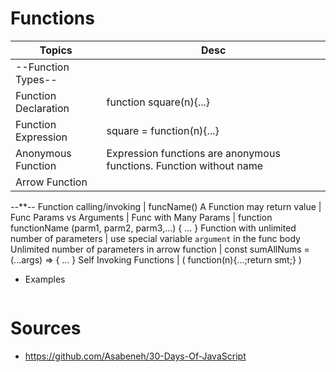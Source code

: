 


# Functions

Topics               | Desc
---------------------|--------------------------------------------------------------------
--Function Types--   |
Function Declaration | function square(n){...}
Function Expression  | square = function(n){...}
Anonymous Function   | Expression functions are anonymous functions. Function without name
Arrow Function       |
--**--
Function calling/invoking | funcName() 
A Function may return value |
Func Params vs Arguments |
Func with Many Params | function functionName (parm1, parm2, parm3,...) { ... }
Function with unlimited number of parameters | use special variable `argument` in the func body
Unlimited number of parameters in arrow function | const sumAllNums = (...args) => { ... }
Self Invoking Functions | ( function(n){...;return smt;} )

- Examples

```js

```










# Sources

- https://github.com/Asabeneh/30-Days-Of-JavaScript


